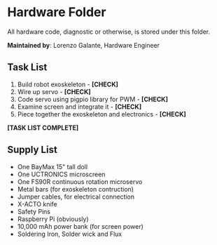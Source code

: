 # Hardware Folder

All hardware code, diagnostic or otherwise, is stored under this folder.

**Maintained by**: Lorenzo Galante, Hardware Engineer

## Task List

1. Build robot exoskeleton - **[CHECK]**
2. Wire up servo - **[CHECK]**
3. Code servo using pigpio library for PWM - **[CHECK]**
4. Examine screen and integrate it - **[CHECK]**
5. Piece together the exoskeleton and electronics - **[CHECK]**

**[TASK LIST COMPLETE]**

## Supply List

- One BayMax 15" tall doll
- One UCTRONICS microscreen
- One FS90R continuous rotation microservo
- Metal bars (for exoskeleton contruction)
- Jumper cables, for electrical connection
- X-ACTO knife
- Safety Pins
- Raspberry Pi (obviously)
- 10,000 mAh power bank (for screen power)
- Soldering Iron, Solder wick and Flux

